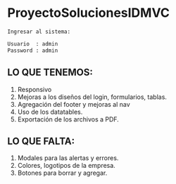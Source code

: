 # ProyectoSolucionesIDMVC  

`Ingresar al sistema:` 
```sh
Usuario  : admin
Password : admin
```
## LO QUE TENEMOS:

1. Responsivo 
2. Mejoras a los diseños del login, formularios, tablas. 
3. Agregación del footer y mejoras al nav
4. Uso de los datatables. 
5. Exportación de los archivos a PDF. 
 
## LO QUE FALTA: 
 
1. Modales para las alertas y errores. 
2. Colores, logotipos de la empresa. 
3. Botones para borrar y agregar. 
